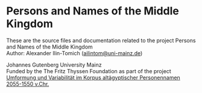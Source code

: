 # Persons and Names of the Middle Kingdom

These are the source files and documentation related to the project 
Persons and Names of the Middle Kingdom  
Author: Alexander Ilin-Tomich (ailintom@uni-mainz.de)  

Johannes Gutenberg University Mainz  
Funded by the The Fritz Thyssen Foundation as part of the project
[Umformung und Variabilität im Korpus altägyptischer Personennamen 2055-1550 v.Chr.](https://www.aegyptologie.uni-mainz.de/umformung-und-variabilitaet-1/)  

